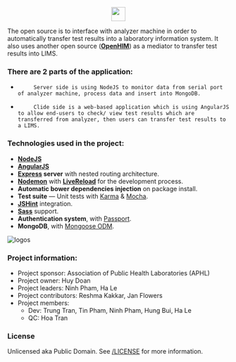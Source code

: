 <p align="center">
    <img src="https://img.shields.io/badge/OpenLabConnect-Open%20%20Laboratory%20%20Connector-brightgreen.svg?style=flat-square" height="32px" />
</p>

The open source is to interface with analyzer machine in order to automatically transfer test results into a laboratory information system. It also uses another open source (**[OpenHIM](http://openhim.org/)**) as a mediator to transfer test results into LIMS.

### There are 2 parts of the application:
-          Server side is using NodeJS to monitor data from serial port of analyzer machine, process data and insert into MongoDB.
-          Clide side is a web-based application which is using AngularJS to allow end-users to check/ view test results which are transferred from analyzer, then users can transfer test results to a LIMS.

### Technologies used in the project:

* **[NodeJS](https://nodejs.org)**
* **[AngularJS](https://angularjs.org/)**
* **[Express](https://github.com/strongloop/express) server** with nested routing architecture.
* **[Nodemon](https://github.com/remy/nodemon)** with **[LiveReload](https://github.com/vohof/gulp-livereload)** for the development process.
* **Automatic bower dependencies injection** on package install.
* **Test suite** — Unit tests with [Karma](https://karma-runner.github.io) & [Mocha](http://mochajs.org).
* **[JSHint](https://github.com/jshint/jshint)** integration.
* **[Sass](https://github.com/sass/sass)** support.
* **Authentication system**, with [Passport](https://github.com/jaredhanson/passport).
* **MongoDB**, with [Mongoose ODM](https://github.com/learnboost/mongoose).

![logos](logos/logos-sprite.png  "logos")



### Project information:
*  Project sponsor: Association of Public Health Laboratories (APHL)
*  Project owner: Huy Doan
*  Project leaders: Ninh Pham, Ha Le
*  Project contributors: Reshma Kakkar, Jan Flowers
*  Project members:
    * Dev: Trung Tran, Tin Pham, Ninh Pham, Hung Bui, Ha Le
    * QC: Hoa Tran

### License

Unlicensed aka Public Domain. See [/LICENSE](https://github.com/OpenLabConnect/OpenLabConnect/blob/master/LICENSE) for more information.